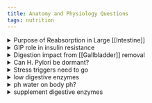 ```yaml
---
title: Anatomy and Physiology Questions
tags: nutrition
---
```


<details>
<summary>Purpose of Reabsorption in Large [[Intestine]]</summary>
<br>

### Question

On slide 06 and 21, you mention that one of the main functions of the large intestine is the reabsorption of water, ions, and minerals. What’s the purpose of reabsorption if these 3 things continually cycle through your system? At least the term ‘reabsorption’ makes me think this is a continual cycle. This NCBI article mentions the vitamins produced from bacteria in the gut help minimize vitamin disparity when vitamin intake is low.
<br>

### Answer
<br>

So yes… the body is constantly bringing the same minerals in an out of the body… the reason for this is for several reasons. The major one though is that a lot of these minerals are coupled to the transport of other molecules. So for example, there is a sodium/potassium “antiporter” which is responsible for moving different molecules through the GI barrier (including in the large intestine)

the other reason is that there’s actually a good amount of minerals that are used in the making of bile. The body doesn’t really want to lose these though, so its developed or evolved the ability to reabsorb those in the large intestine. In fact, a lot of bile is actually reabsorbed as well.

This is why one of the major ways to TRULY detox someone is to try and bind bile in the intestine so that is is excreted instead of reabsorbed
</details>


<details>
<summary>GIP role in insulin resistance</summary>
<p>

### Question

  Question on Gastric Inhibitory Peptide and what could reduce it's availability (ie, leading to faster emptying of stomach or less insulin secretion).  What is GIP role with regards to insulin resistance?
<br>

### Answer

  OK, so GIP is typically released ud to distension of the duodenum as well as the presence of acidic chyme
  Coach Mike  1 day ago
  I also know for a fact that short chain fatty acids, something we’ll talk about a TON, also influences GIP production
  Coach Mike  1 day ago
  OK, but to get to your question about insulin resistance, remember that GIP is also know as glucose-dependnet insulinotrophic polypeptide so they are closely tied
  Coach Mike  1 day ago
  https://pubmed.ncbi.nlm.nih.gov/31733230/
  This paper just published indicates that decreasing GIP signaling would actually improve insulin resistance along with several other aspects of metabolic syndrome
  Claudia Ragsdale  23 hours ago
  OK so GIP stimulates insulin secretion so if insulin is higher it can balance glucose but this paper states blocking GIP helps insulin resistance.  My understanding is if there isnt enough insulin to signal the body to store glucose in the liver that the body converts the glucose to fat.  How does reducing insulin secretion help.  Can you explain that a bit more?

  Coach Mike  23 hours ago
  My guess is its a bit more complex than what we TRULY understand, but GIP does more than just impact insulin.

  Coach Mike  23 hours ago
  GIP is known to increase lipoprotein lipase activity, fatty acid glucose uptake, as well as augmenting insulin-induced fatty acid incorporation into adipocytes, in addition to inhibiting lipolysis

  Coach Mike  23 hours ago
  More recently, GIP has been shown to induce cytokine expression and insulin resistance in adipocytes as well, and I think this is the mechanism at play. SO… reducing inflammation and altering the biology of adipocytes
</p>  
</details>

<details>
<summary>Digestion impact from [[Gallbladder]] removal</summary>
<br>

### Question
  how is digestion impacted by removal of the gall bladder since it’s responsible for the storage of bile. My basic understanding is that the bile is just continuously dripped directly into the small [[Intestine]] rather than being released at appropriate levels when fatty foods are present... is that correct? I was just wondering how this would negativity impact the normal process? Assuming it would be negative since we have a gallbladder for a reason

### Answer 
  The gallbladder is definitely one of those organs we can live without….. but that we definitely want to have.  Generally, as you might expect, the ability to digest and absorb fats is compromised.  However, there are some studies that counter-intuitively indicate that this leads to an INCREASE in BMI, fat gain, and all that sort of fun stuff.
7:11
  The general recommendation is to avoid fatty meats, most dairy, and then caffeine and alcohol since this seem to cause more pain, more often after the gallbladder is removed
7:13
  Interestingly… gallbladder removal generally leads to a shift in the microbiome, and not a favorable one it seems
7:14
  As for your second question, low stomach aid, or hypochlorhydia, is associated with aging, stress, zinc and B vitamin deficiency and then medicatoins such as protein pump inhibitors

  As for repercussions, all sorts of things are possible, but the most serious ones are all connected to poor absorption/digestion of food, micronutrient deficiences, and then general bloating

</details>

<details>
<summary>Can H. Pylori be dormant?</summary>
<br>

### Question
Question regarding H. Pylori. - Can this bacteria be "dormant" in the gut until the conditions allow it to proliferate? Or its more likely introduced from food source?  Dealing with eradicating this bugger in my gut right now so curious about this.

### Answer
https://www.ncbi.nlm.nih.gov/pmc/articles/PMC5526757/pdf/WJG-23-4867.pdf

Can be found in the oral cavity
H.pylori DOES have a dormant state

</details>

<details>
<summary>Stress triggers need to go</summary>
<br>

### Question
Hi. I am curious how sympathetic nervous system inhibits digestion when we are on a stress/alert state, but at the same time for some people (me) some anxiety/stress can trigger the need to go. I know passing stool not necessarily means good digestion but what does it trigger? Does it trigger only muscle contractions on the large intestine?  Any recommendations on this? (I hope I explained myself :blush:)

### Answer
You definitely did!!!
12:47
So you’re 100% right that it can have BOTH effects.  Think of it like this:
Stress reduces the desire to eat so that you have less food in your digestive system. The result is that significantly less energy needs to be spent digesting food.
Stress also tries to get RID of the material that is in the GI tract as quickly as possible such that you don’t have to energetically deal with the processing of that food-remnants
12:48
Basically the body wants an empty GI tract when you’re overly stressed.

</details>

<details>
<summary>low digestive enzymes</summary>
<br>

### Question
Another question (from "improving digestion doc"). It mentions how low digestive enzymes can be found on people with IBS and IBD. Would you think that may be a cause or an effect of it? It is so frustrating when doctors only seem to treat symptoms instead of causes.
In my case, my symptoms are similar mostly to the ones described from incomplete digestion of carbs. Interestingly I removed gluten from my diet and saw a significant improvement, But I do have to control the intake of other carbs, even fruits... As well as animal fats and dairy.

### Answer
Yea, I do think it can be a cause as well. Lets say that you’re not digesting fructose and lactose well (which it seems as though you might). This could result in these sugars being instead fermented by the microbiome either in the distal part of the small intestine or in the large intestine (not where we want this to happen).

This could easily lead to bloating, gas pain, and potentially outgrowth of proinflammatory bacteria that would exacerbate IBD/IBS.  Now… I DO think there’s probably a big genetic component on top of this for most people as well. So its like a “three strike” policy.  Wrong digestive enzymes, wrong bacteria, wrong genetics and you unfortunately end up with IBD
</details>

<details>
<summary>ph water on body ph?</summary>
<br>

### Question
So it sounds like PH Balance plays a pretty significant role. What is happening when we’re drinking (ph+ or ph “infused”) water products. I know a lot of times at sports events they’re handing out “ph water” or Whole Foods always has ph water. What is that doing for our digestion?

### Answer
So, the pH of water and things like that has a minimal effect really. The stomach has  mechanisms that sense the pH and simply produce more acid to get things into the range that we want it in. That said, if you drink something ESPECIALLY basic (not like a pumpkin spiced latte, but meaning a pH above 7) like milk, then it can take longer to get the pH back into the right range for the stomach.

Whats interesting is that the LOW pH of the stomach is neutralized pretty quickly as soon as the chyme is dumped into the duodenum
7:28
as the pH needs to come up drastically before the pancreatic enzymes can function properly. So… pH is controlled tightly

### Question
Is there ever an instance where you body can’t control the ph?

### Answer
There are diseases where pH gets out of whack in the gut
7:42
Hypochlorhydria is a lack of appropriate stomach acid, and as a result, elevated stomach pH
7:47
Also, pH changes definitely can lead to outgrowth of bacteria in the stomach as well
7:48
https://pubmed.ncbi.nlm.nih.gov/7859586/
https://www.sciencedirect.com/science/article/pii/S1590865801800505
And lastly… there are drugs that are called PPI’s, or protein pump inhibitors, which artificially alter the pH of the stomach by blocking the function of the cells that produce the stomach acid. S
</details>

<details>
<summary>supplement digestive enzymes</summary>
<br>

### Question
for people who need to supplement digestive enzymes in pill form, is this because they aren’t producing enough of a specific enzyme on their own ? And what would cause this?

### Answer
There are a number of different things that can cause it, but the most common in my experience is micronutrient deficiencies and then a disrupted gut barrier (mild leaky gut symptoms).
8:17
most notably zinc deficiency
8:17
https://pubmed.ncbi.nlm.nih.gov/27230230/
So often Zinc is a go to supplement.... for many reasons that we will actually explore in the last lecture as well

</details>